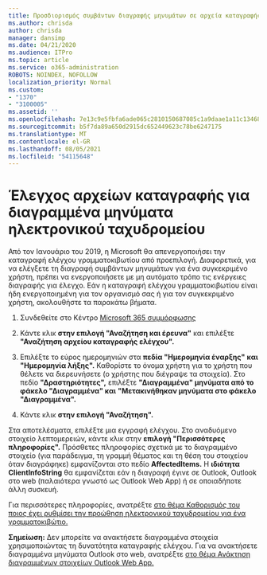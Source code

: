 ```yaml
---
title: Προσδιορισμός συμβάντων διαγραφής μηνυμάτων σε αρχεία καταγραφής ελέγχου
ms.author: chrisda
author: chrisda
manager: dansimp
ms.date: 04/21/2020
ms.audience: ITPro
ms.topic: article
ms.service: o365-administration
ROBOTS: NOINDEX, NOFOLLOW
localization_priority: Normal
ms.custom:
- "1370"
- "3100005"
ms.assetid: ''
ms.openlocfilehash: 7e13c9e5fbfa6ade065c2810150687085c1a9daae1a11c134688ec9a83ad37d9
ms.sourcegitcommit: b5f7da89a650d2915dc652449623c78be6247175
ms.translationtype: MT
ms.contentlocale: el-GR
ms.lasthandoff: 08/05/2021
ms.locfileid: "54115648"
---
```

# <a name="audit-logs-for-deleted-email-messages"></a>Έλεγχος αρχείων καταγραφής για διαγραμμένα μηνύματα ηλεκτρονικού ταχυδρομείου

Από τον Ιανουάριο του 2019, η Microsoft θα απενεργοποιήσει την καταγραφή ελέγχου γραμματοκιβωτίου από προεπιλογή. Διαφορετικά, για να ελέγξετε τη διαγραφή συμβάντων μηνυμάτων για ένα συγκεκριμένο χρήστη, πρέπει να ενεργοποιήσετε με μη αυτόματο τρόπο τις ενέργειες διαγραφής για έλεγχο. Εάν η καταγραφή ελέγχου γραμματοκιβωτίου είναι ήδη ενεργοποιημένη για τον οργανισμό σας ή για τον συγκεκριμένο χρήστη, ακολουθήστε τα παρακάτω βήματα.

1. Συνδεθείτε στο Κέντρο [Microsoft 365 συμμόρφωσης](https://protection.office.com/)

2. Κάντε κλικ **στην επιλογή "Αναζήτηση και έρευνα"** και επιλέξτε **"Αναζήτηση αρχείου καταγραφής ελέγχου".**

3. Επιλέξτε το εύρος ημερομηνιών στα **πεδία "Ημερομηνία έναρξης"** **και "Ημερομηνία λήξης".** Καθορίστε το όνομα χρήστη για το χρήστη που θέλετε να διερευνήσετε (ο χρήστης που διέγραψε τα στοιχεία). Στο πεδίο **"Δραστηριότητες",** επιλέξτε **"Διαγραμμένα" μηνύματα από το φάκελο "Διαγραμμένα" και** **"Μετακινήθηκαν μηνύματα στο φάκελο "Διαγραμμένα".**

4. Κάντε κλικ **στην επιλογή "Αναζήτηση".**

Στα αποτελέσματα, επιλέξτε μια εγγραφή ελέγχου. Στο αναδυόμενο στοιχείο λεπτομερειών, κάντε κλικ στην **επιλογή "Περισσότερες πληροφορίες".** Πρόσθετες πληροφορίες σχετικά με το διαγραμμένο στοιχείο (για παράδειγμα, τη γραμμή θέματος και τη θέση του στοιχείου όταν διαγράφηκε) εμφανίζονται στο πεδίο **AffectedItems.** Η **ιδιότητα ClientInfoString** θα εμφανίζεται εάν η διαγραφή έγινε σε Outlook, Outlook στο web (παλαιότερα γνωστό ως Outlook Web App) ή σε οποιαδήποτε άλλη συσκευή.

Για περισσότερες πληροφορίες, ανατρέξτε [στο θέμα Καθορισμός του ποιος έχει ρυθμίσει την προώθηση ηλεκτρονικού ταχυδρομείου για ένα γραμματοκιβώτιο.](/microsoft-365/compliance/auditing-troubleshooting-scenarios#determine-if-a-user-deleted-email-items)

**Σημείωση:** Δεν μπορείτε να ανακτήσετε διαγραμμένα στοιχεία χρησιμοποιώντας τη δυνατότητα καταγραφής ελέγχου. Για να ανακτήσετε διαγραμμένα μηνύματα Outlook στο web, ανατρέξτε [στο θέμα Ανάκτηση διαγραμμένων στοιχείων Outlook Web App.](https://support.office.com/article/C3D8FC15-EEEF-4F1C-81DF-E27964B7EDD4)
